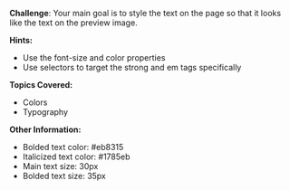 **Challenge**:
Your main goal is to style the text on the page so that it looks like the text on the preview image.

**Hints:**
 - Use the font-size and color properties
 - Use selectors to target the strong and em tags specifically

**Topics Covered:**
 - Colors
 - Typography

**Other Information:**
 - Bolded text color: #eb8315
 - Italicized text color: #1785eb
 - Main text size: 30px
 - Bolded text size: 35px